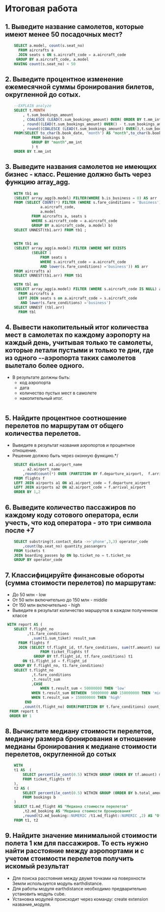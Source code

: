 # Итоговая работа
## 1. Выведите название самолетов, которые имеют менее 50 посадочных мест?
```SQL
    SELECT a.model, count(s.seat_no)
      FROM aircrafts a
      JOIN seats s ON s.aircraft_code = a.aircraft_code 
     GROUP BY a.aircraft_code, a.model   
    HAVING count(s.seat_no) < 50  
```

## 2. Выведите процентное изменение ежемесячной суммы бронирования билетов, округленной до сотых.
```SQL
    --EXPLAIN analyze
    SELECT t.MONTH
        , t.sum_bookings_amount
        , COALESCE (LEAD(t.sum_bookings_amount) OVER( ORDER BY t.mm_int),0)
        , round((LEAD(t.sum_bookings_amount) OVER() - t.sum_bookings_amount) / t.sum_bookings_amount*100,2) change_persent_amount 
        , round((COALESCE (LEAD(t.sum_bookings_amount) OVER(),t.sum_bookings_amount) - t.sum_bookings_amount) / t.sum_bookings_amount*100,2) change_persent_amount 
    FROM(SELECT to_char(b.book_date, 'month') AS "month",to_char(b.book_date,'MM') mm_int,  sum (b.total_amount) sum_bookings_amount 
            FROM bookings b 
            GROUP BY "month",mm_int
            ) t
    ORDER BY t.mm_int
```

## 3. Выведите названия самолетов не имеющих бизнес - класс. Решение должно быть через функцию array_agg.
```SQL
    WITH tb1 as
    (SELECT array_agg(b.model) FILTER(WHERE b.is_business = 0) AS arr
    FROM (SELECT COUNT(*) FILTER (WHERE s.fare_conditions = 'Business') AS is_business,
                a.aircraft_code,
                a.model 
            FROM aircrafts a, seats s
            WHERE s.aircraft_code = a.aircraft_code
            GROUP BY a.aircraft_code, a.model) b)
    SELECT UNNEST(tb1.arr) FROM tb1 ;
            
            
    WITH tb1 as
    (SELECT array_agg(a.model) FILTER (WHERE NOT EXISTS 
            (SELECT 1 
                FROM seats s 
                WHERE s.aircraft_code = a.aircraft_code 
                AND lower(s.fare_conditions) ='business')) AS arr
    FROM aircrafts a)
    SELECT UNNEST(tb1.arr) FROM tb1 

    WITH tbl as  
	(SELECT array_agg(a.model) FILTER (WHERE s.aircraft_code IS NULL) arr  
	  FROM aircrafts a 
	  LEFT JOIN seats s on a.aircraft_code = s.aircraft_code 
	   AND lower(s.fare_conditions) ='business')
    SELECT UNNEST (tbl.arr) 
      FROM tbl 
```
## 4. Вывести накопительный итог количества мест в самолетах по каждому аэропорту на каждый день, учитывая только те самолеты, которые летали пустыми и только те дни, где из одного     --аэропорта таких самолетов вылетало более одного.
* В результате должны быть:
  * код аэропорта 
  * дата
  * количество пустых мест в самолете
  * накопительный итог.
```SQL

```

## 5. Найдите процентное соотношение перелетов по маршрутам от общего количества перелетов.
* Выведите в результат названия аэропортов и процентное отношение.
* Решение должно быть через оконную функцию.*/
```SQL
    SELECT distinct a1.airport_name
        , a2.airport_name
        ,round(count(*) OVER (PARTITION BY f.departure_airport,  f.arrival_airport)*1./ count(*) OVER () * 100.,2) || '%' result_fuction
    FROM flights f
    LEFT JOIN airports a1 ON a1.airport_code = f.departure_airport
    LEFT JOIN airports a2 ON a2.airport_code = f.arrival_airport
    ORDER BY 1,2
```

## 6. Выведите количество пассажиров по каждому коду сотового оператора, если учесть, что код оператора - это три символа после +7
```SQL
    SELECT substring(t.contact_data ->>'phone',3,3) operator_code
        ,count(bp.seat_no) quantity_passangers
    FROM tickets t 
    JOIN boarding_passes bp ON bp.ticket_no = t.ticket_no 
    GROUP BY operator_code 
```

## 7. Классифицируйте финансовые обороты (сумма стоимости перелетов) по маршрутам: 
* До 50 млн - low
* От 50 млн включительно до 150 млн - middle
* От 150 млн включительно - high
* Выведите в результат количество маршрутов в каждом полученном классе
```SQL
 WITH report AS (
	SELECT f.flight_no
	      ,t1.fare_conditions
			,sum(t1.sum_tiket) result_sum
	  FROM flights f 
	  JOIN (SELECT tf.flight_id, tf.fare_conditions, sum(tf.amount) sum_tiket
			    FROM ticket_flights tf 
	         GROUP BY tf.flight_id, tf.fare_conditions) t1
	    ON t1.flight_id = f.flight_id 
	GROUP BY f.flight_no, t1.fare_conditions)
	SELECT t.flight_no
			,t.fare_conditions
			,t.result_sum
			,CASE
				WHEN t.result_sum < 50000000 THEN 'low'	
			WHEN t.result_sum BETWEEN  50000000 AND 150000000 THEN 'middle'	
			WHEN t.result_sum > 150000000 THEN 'high'	
		 END
		,count(t.flight_no) OVER(PARTITION BY t.fare_conditions) count_flight 
  FROM report t
  ORDER BY 1
```

## 8. Вычислите медиану стоимости перелетов, медиану размера бронирования и отношение медианы бронирования к медиане стоимости перелетов, округленной до сотых
```SQL
    WITH 
    t1 AS  (
        SELECT percentile_cont(0.5) WITHIN GROUP (ORDER BY tf.amount) md_flight  
        FROM ticket_flights tf 
    ),
    t2 AS (
        SELECT percentile_cont(0.5) WITHIN GROUP (ORDER BY b.total_amount) md_booking  
        FROM bookings b 
    )
    SELECT t1.md_flight AS "Медиана стоимости перелетов"
        ,t2.md_booking AS "Медиана стоимости бронирования"
        ,round(t2.md_booking::NUMERIC /t1.md_flight::NUMERIC ,2) AS "Отношение" 
    FROM t1, t2  
```

## 9. Найдите значение минимальной стоимости полета 1 км для пассажиров. То есть нужно найти расстояние между аэропортами и с учетом стоимости перелетов получить искомый результат
* Для поиска расстояния между двумя точками на поверхности Земли используется модуль earthdistance.
* Для работы модуля earthdistance необходимо предварительно установить модуль cube.
* Установка модулей происходит через команду: create extension название_модуля.
```SQL

```